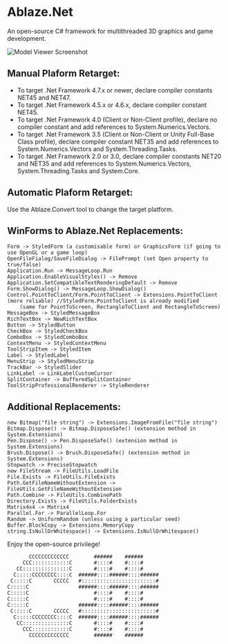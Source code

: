 # Ablaze.Net

An open-source C# framework for multithreaded 3D graphics and game development.

![Model Viewer Screenshot](https://cdn.discordapp.com/attachments/414768095832571907/497155192438128650/Screenshot_1.png)

## Manual Plaform Retarget:

- To target .Net Framework 4.7.x or newer, declare compiler constants NET45 and NET47.
- To target .Net Framework 4.5.x or 4.6.x, declare compiler constant NET45.
- To target .Net Framework 4.0 (Client or Non-Client profile), declare no compiler constant and add references to System.Numerics.Vectors.
- To target .Net Framework 3.5 (Client or Non-Client or Unity Full-Base Class profile), declare compiler constant NET35 and add references to System.Numerics.Vectors and System.Threading.Tasks.
- To target .Net Framework 2.0 or 3.0, declare compiler constants NET20 and NET35 and add references to System.Numerics.Vectors, System.Threading.Tasks and System.Core.

## Automatic Plaform Retarget:

Use the Ablaze.Convert tool to change the target platform.

## WinForms to Ablaze.Net Replacements:

	Form -> StyledForm (a customisable form) or GraphicsForm (if going to use OpenGL or a game loop)
	OpenFileFialog/SaveFileDialog -> FilePrompt (set Open property to true/false)
	Application.Run -> MessageLoop.Run
	Application.EnableVisualStyles() -> Remove
	Application.SetCompatibleTextRenderingDefault -> Remove
	Form.ShowDialog() -> MessageLoop.ShowDialog()
	Control.PointToClient/Form.PointToClient -> Extensions.PointToClient (more reliable) //StyledForm.PointToClient is already modified
		(same for PointToScreen, RectangleToClient and RectangleToScreen)
	MessageBox -> StyledMessageBox
	RichTextBox -> NewRichTextBox
	Button -> StyledButton
	CheckBox -> StyledCheckBox
	ComboBox -> StyledComboBox
	ContextMenu -> StyledContextMenu
	ToolStripItem -> StyledItem
	Label -> StyledLabel
	MenuStrip -> StyledMenuStrip
	TrackBar -> StyledSlider
	LinkLabel -> LinkLabelCustomCursor
	SplitContainer -> BufferedSplitContainer
	ToolStripProfessionalRenderer -> StyleRenderer

## Additional Replacements:

	new Bitmap("file string") -> Extensions.ImageFromFile("file string")
	Bitmap.Dispose() -> Bitmap.DisposeSafe() (extension method in System.Extensions)
	Pen.Dispose() -> Pen.DisposeSafe() (extension method in System.Extensions)
	Brush.Dispose() -> Brush.DisposeSafe() (extension method in System.Extensions)
	Stopwatch -> PreciseStopwatch
	new FileStream -> FileUtils.LoadFile
	File.Exists -> FileUtils.FileExists
	Path.GetFileNameWithoutExtension -> FileUtils.GetFileNameWithoutExtension
	Path.Combine -> FileUtils.CombinePath
	Directory.Exists -> FileUtils.FolderExists
	Matrix4x4 -> Matrix4
	Parallel.For -> ParallelLoop.For
	Random -> UniformRandom (unless using a particular seed)
	Buffer.BlockCopy -> Extensions.MemoryCopy
	string.IsNullOrWhitespace() -> Extensions.IsNullOrWhitespace()

Enjoy the open-source privilege!

           CCCCCCCCCCCCC        ######    ######
         CCC::::::::::::C       #::::#    #::::#
       CC:::::::::::::::C       #::::#    #::::#
      C:::::CCCCCCCC::::C  ######::::######::::######
     C:::::C       CCCCC   #::::::::::::::::::::::::#
    C:::::C                ######::::######::::######
    C:::::C                     #::::#    #::::#
    C:::::C                     #::::#    #::::#
    C:::::C                ######::::######::::######
     C:::::C       CCCCC   #::::::::::::::::::::::::#
      C:::::CCCCCCCC::::C  ######::::######::::######
       CC:::::::::::::::C       #::::#    #::::#
         CCC::::::::::::C       #::::#    #::::#
           CCCCCCCCCCCCC        ######    ######
